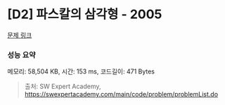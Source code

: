 # [D2] 파스칼의 삼각형 - 2005 

[문제 링크](https://swexpertacademy.com/main/code/problem/problemDetail.do?contestProbId=AV5P0-h6Ak4DFAUq) 

### 성능 요약

메모리: 58,504 KB, 시간: 153 ms, 코드길이: 471 Bytes



> 출처: SW Expert Academy, https://swexpertacademy.com/main/code/problem/problemList.do